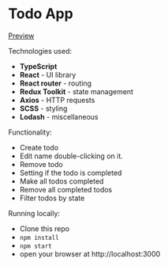 # Todo App

[Preview](https://mira1zu.github.io/todo-app/)

Technologies used:

- **TypeScript**
- **React** - UI library
- **React router** - routing
- **Redux Toolkit** - state management
- **Axios** - HTTP requests
- **SCSS** - styling
- **Lodash** - miscellaneous

Functionality:

- Create todo
- Edit name double-clicking on it.
- Remove todo
- Setting if the todo is completed
- Make all todos completed
- Remove all completed todos
- Filter todos by state

Running locally:

- Clone this repo
- `npm install`
- `npm start`
- open your browser at http://localhost:3000

